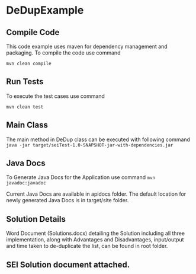 # DeDupExample



## Compile Code
  This code example uses maven for dependency management and packaging.
  To compile the code use command
  
  ``` mvn clean compile ```
  
## Run Tests
  To execute the test cases use command
  
  ``` mvn clean test ```
  
## Main Class
  The main method in DeDup class can be executed with following command
  ``` java -jar target/seiTest-1.0-SNAPSHOT-jar-with-dependencies.jar ```
  
  
## Java Docs
  To Generate Java Docs for the Application use command
  ``` mvn javadoc:javadoc ```
  
  Current Java Docs are available in apidocs folder. 
  The default location for newly generated Java Docs is in target/site folder.
  
## Solution Details
  Word Document (Solutions.docx) detailing the Solution including all three implementation,
  along with Advantages and Disadvantages, input/output and time taken to de-duplicate the list, 
  can be found in root folder.
  
## SEI Solution document attached.
  
  
